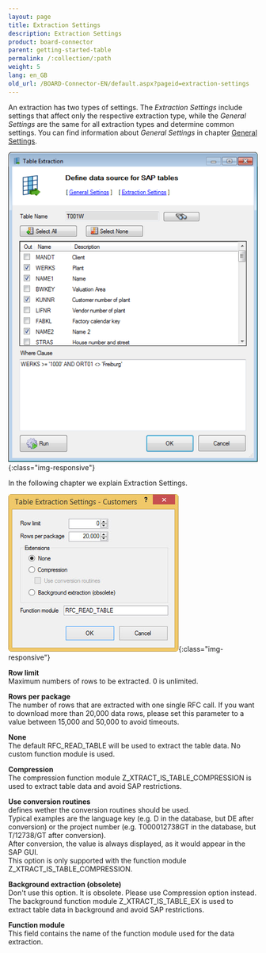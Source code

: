 ```yaml
---
layout: page
title: Extraction Settings 
description: Extraction Settings 
product: board-connector
parent: getting-started-table
permalink: /:collection/:path
weight: 5
lang: en_GB
old_url: /BOARD-Connector-EN/default.aspx?pageid=extraction-settings
---
```


An extraction has two types of settings. The *Extraction Settings* include settings that affect only the respective extraction type, while the *General Settings* are the same for all extraction types and determine common settings. You can find information about *General Settings* in chapter [General Settings]().

![Extraction-Settings-01](/img/content/Extraction-Settings-01.png){:class="img-responsive"} 

In the following chapter we explain Extraction Settings.    

![Table-Extraction-Settings](/img/content/Table-Extraction-Settings.jpg){:class="img-responsive"}

**Row limit**<br>
Maximum numbers of rows to be extracted. 0 is unlimited.

**Rows per package**<br>
The number of rows that are extracted with one single RFC call. If you want to download more than 20,000 data rows, please set this parameter to a value between 15,000 and 50,000 to avoid timeouts.

**None**<br>
The default RFC_READ_TABLE will be used to extract the table data. No custom function module is used.

**Compression**<br>
The compression function module Z_XTRACT_IS_TABLE_COMPRESSION is used to extract table data and avoid SAP restrictions.

**Use conversion routines**<br>
defines wether the conversion routines should be used.<br>
Typical examples are the language key (e.g. D in the database, but DE after conversion)
or the project number (e.g. T000012738GT in the database, but T/12738/GT after conversion).<br>
After conversion, the value is always displayed, as it would appear in the SAP GUI.<br>
This option is only supported with the function module Z_XTRACT_IS_TABLE_COMPRESSION. 

**Background extraction (obsolete)**<br>
Don't use this option. It is obsolete. Please use Compression option instead.<br>
The background function module Z_XTRACT_IS_TABLE_EX is used to extract table data in background and avoid SAP restrictions. 

**Function module**<br>
This field contains the name of the function module used for the data extraction.
